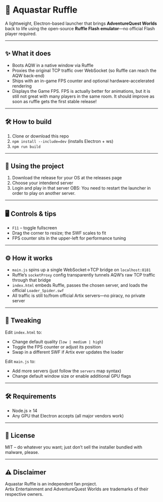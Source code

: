 # 🌊 Aquastar Ruffle  

A lightweight, Electron-based launcher that brings **AdventureQuest Worlds** back to life using the open-source **Ruffle Flash emulator**—no official Flash player required.

---

## ✨ What it does
- Boots AQW in a native window via Ruffle  
- Proxies the original TCP traffic over WebSocket (so Ruffle can reach the AQW back-end)  
- Ships with an in-game FPS counter and optional hardware-accelerated rendering
- Displays the Game FPS. FPS is actually better for animations, but it is still not great with many players in the same room. It should improve as soon as ruffle gets the first stable release!

---

## 🛠️ How to build
1. Clone or download this repo  
2. `npm install --include=dev` (installs Electron + ws)  
3. `npm run build`

---
## 🚀 Using the project
1. Download the release for your OS at the releases page
2. Choose your intendend server
3. Login and play in that server
   OBS: You need to restart the launcher in order to play on another server.

---

## 🖥️ Controls & tips
- `F11` – toggle fullscreen  
- Drag the corner to resize; the SWF scales to fit  
- FPS counter sits in the upper-left for performance tuning  

---

## ⚙️ How it works
- `main.js` spins up a single WebSocket→TCP bridge on `localhost:8181`  
- Ruffle’s `socketProxy` config transparently tunnels AQW’s raw TCP traffic through that bridge  
- `index.html` embeds Ruffle, passes the chosen server, and loads the official `Loader_Spider.swf`  
- All traffic is still to/from official Artix servers—no piracy, no private server  

---

## 🔧 Tweaking
Edit `index.html` to:
- Change default quality (`low | medium | high`)  
- Toggle the FPS counter or adjust its position  
- Swap in a different SWF if Artix ever updates the loader  

Edit `main.js` to:
- Add more servers (just follow the `servers` map syntax)  
- Change default window size or enable additional GPU flags  

---

## 🛠️ Requirements
- Node.js ≥ 14  
- Any GPU that Electron accepts (all major vendors work)  

---

## 📄 License
MIT – do whatever you want; just don’t sell the installer bundled with malware, please.

---

## ⚠️ Disclaimer
Aquastar Ruffle is an independent fan project.  
Artix Entertainment and AdventureQuest Worlds are trademarks of their respective owners.
